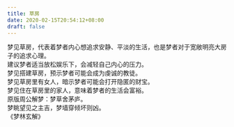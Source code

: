 ```yaml
---
title: 草房
date: 2020-02-15T20:54:12+08:00
draft: false
---
```


梦见草房，代表着梦者内心想追求安静、平淡的生活，也是梦者对于宽敞明亮大房子的追求心理。<br>
建议梦者适当放松娱乐下，会减轻自己内心的压力。<br>
梦见搭建草房，预示梦者可能会成为虔诚的教徒。<br>
梦见草房里有女人，暗示梦者可能会打开隐匿的财宝。<br>
梦见住在草房里的家人，意味着梦者的生活会富裕。<br>
原版周公解梦：梦草舍茅庐。<br>
梦眺望见之主吉，梦墙穿倾坏则凶。<br>
《梦林玄解》